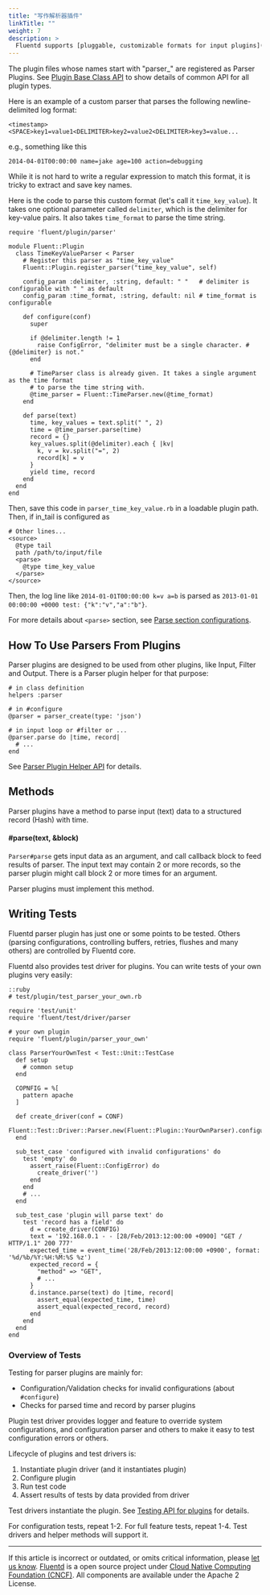 ```yaml
---
title: "写作解析器插件"
linkTitle: ""
weight: 7
description: >
  Fluentd supports [pluggable, customizable formats for input plugins](parser-plugin-overview).
---
```


The plugin files whose names start
with "parser\_" are registered as Parser Plugins. See [Plugin Base Class API](/developer/api-plugin-base.md) to show details of common API for all plugin
types.

Here is an example of a custom parser that parses the following
newline-delimited log format:

```
<timestamp><SPACE>key1=value1<DELIMITER>key2=value2<DELIMITER>key3=value...
```

e.g., something like this

```
2014-04-01T00:00:00 name=jake age=100 action=debugging
```

While it is not hard to write a regular expression to match this format,
it is tricky to extract and save key names.

Here is the code to parse this custom format (let's call it
`time_key_value`). It takes one optional parameter called `delimiter`,
which is the delimiter for key-value pairs. It also takes `time_format`
to parse the time string.

```
require 'fluent/plugin/parser'

module Fluent::Plugin
  class TimeKeyValueParser < Parser
    # Register this parser as "time_key_value"
    Fluent::Plugin.register_parser("time_key_value", self)

    config_param :delimiter, :string, default: " "   # delimiter is configurable with " " as default
    config_param :time_format, :string, default: nil # time_format is configurable

    def configure(conf)
      super

      if @delimiter.length != 1
        raise ConfigError, "delimiter must be a single character. #{@delimiter} is not."
      end

      # TimeParser class is already given. It takes a single argument as the time format
      # to parse the time string with.
      @time_parser = Fluent::TimeParser.new(@time_format)
    end

    def parse(text)
      time, key_values = text.split(" ", 2)
      time = @time_parser.parse(time)
      record = {}
      key_values.split(@delimiter).each { |kv|
        k, v = kv.split("=", 2)
        record[k] = v
      }
      yield time, record
    end
  end
end
```

Then, save this code in `parser_time_key_value.rb` in a loadable plugin
path. Then, if in_tail is configured as

```
# Other lines...
<source>
  @type tail
  path /path/to/input/file
  <parse>
    @type time_key_value
  </parse>
</source>
```

Then, the log line like `2014-01-01T00:00:00 k=v a=b` is parsed as
`2013-01-01 00:00:00 +0000 test: {"k":"v","a":"b"}`.

For more details about `<parse>` section, see [Parse section configurations](/configuration/parse-section.md).

## How To Use Parsers From Plugins

Parser plugins are designed to be used from other plugins, like Input,
Filter and Output. There is a Parser plugin helper for that purpose:

```
# in class definition
helpers :parser

# in #configure
@parser = parser_create(type: 'json')

# in input loop or #filter or ...
@parser.parse do |time, record|
  # ...
end
```

See [Parser Plugin Helper API](/developer/api-plugin-helper-parser.md) for details.

## Methods

Parser plugins have a method to parse input (text) data to a structured
record (Hash) with time.

#### \#parse(text, &block)

`Parser#parse` gets input data as an argument, and call callback block
to feed results of parser. The input text may contain 2 or more records,
so the parser plugin might call block 2 or more times for an argument.

Parser plugins must implement this method.

## Writing Tests

Fluentd parser plugin has just one or some points to be tested. Others
(parsing configurations, controlling buffers, retries, flushes and many
others) are controlled by Fluentd core.

Fluentd also provides test driver for plugins. You can write tests of
your own plugins very easily:

```
::ruby
# test/plugin/test_parser_your_own.rb

require 'test/unit'
require 'fluent/test/driver/parser

# your own plugin
require 'fluent/plugin/parser_your_own'

class ParserYourOwnTest < Test::Unit::TestCase
  def setup
    # common setup
  end

  COPNFIG = %[
    pattern apache
  ]

  def create_driver(conf = CONF)
    Fluent::Test::Driver::Parser.new(Fluent::Plugin::YourOwnParser).configure(conf)
  end

  sub_test_case 'configured with invalid configurations' do
    test 'empty' do
      assert_raise(Fluent::ConfigError) do
        create_driver('')
      end
    end
    # ...
  end

  sub_test_case 'plugin will parse text' do
    test 'record has a field' do
      d = create_driver(CONFIG)
      text = '192.168.0.1 - - [28/Feb/2013:12:00:00 +0900] "GET / HTTP/1.1" 200 777'
      expected_time = event_time('28/Feb/2013:12:00:00 +0900', format: '%d/%b/%Y:%H:%M:%S %z')
      expected_record = {
        "method" => "GET",
        # ...
      }
      d.instance.parse(text) do |time, record|
        assert_equal(expected_time, time)
        assert_equal(expected_record, record)
      end
    end
  end
end
```

### Overview of Tests

Testing for parser plugins are mainly for:

- Configuration/Validation checks for invalid configurations (about
  `#configure`)
- Checks for parsed time and record by parser plugins

Plugin test driver provides logger and feature to override system
configurations, and configuration parser and others to make it easy to
test configuration errors or others.

Lifecycle of plugins and test drivers is:

1.  Instantiate plugin driver (and it instantiates plugin)
2.  Configure plugin
3.  Run test code
4.  Assert results of tests by data provided from driver

Test drivers instantiate the plugin. See [Testing API for plugins](/developer/plugin-test-code.md) for details.

For configuration tests, repeat 1-2. For full feature tests, repeat 1-4.
Test drivers and helper methods will support it.

---

If this article is incorrect or outdated, or omits critical information, please [let us know](https://github.com/fluent/fluentd-docs-gitbook/issues?state=open).
[Fluentd](http://www.fluentd.org/) is a open source project under [Cloud Native Computing Foundation (CNCF)](https://cncf.io/). All components are available under the Apache 2 License.

